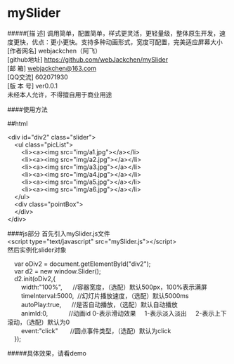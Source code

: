 # mySlider
#####[描    述] 调用简单，配置简单，样式更灵活，更轻量级，整体原生开发，速度更快，优点：更小更快。支持多种动画形式，宽度可配置，完美适应屏幕大小
[作者网名] webjackchen（阿飞）</br>
[github地址] https://github.com/webJackchen/mySlider</br>
[邮    箱] webjackchen@163.com</br>
[QQ交流] 602071930</br>
[版 本 号] ver0.0.1</br>
未经本人允许，不得擅自用于商业用途</br>


####使用方法

##html

&lt;div&nbsp;id="div2"&nbsp;class="slider"&gt;</br>
&nbsp;&nbsp;&nbsp;&nbsp;&lt;ul&nbsp;class="picList"&gt;</br>
&nbsp;&nbsp;&nbsp;&nbsp;&nbsp;&nbsp;&nbsp;&nbsp;&lt;li&gt;&lt;a&gt;&lt;img&nbsp;src="img/a1.jpg"&gt;&lt;/a&gt;&lt;/li&gt;</br>
&nbsp;&nbsp;&nbsp;&nbsp;&nbsp;&nbsp;&nbsp;&nbsp;&lt;li&gt;&lt;a&gt;&lt;img&nbsp;src="img/a2.jpg"&gt;&lt;/a&gt;&lt;/li&gt;</br>
&nbsp;&nbsp;&nbsp;&nbsp;&nbsp;&nbsp;&nbsp;&nbsp;&lt;li&gt;&lt;a&gt;&lt;img&nbsp;src="img/a3.jpg"&gt;&lt;/a&gt;&lt;/li&gt;</br>
&nbsp;&nbsp;&nbsp;&nbsp;&nbsp;&nbsp;&nbsp;&nbsp;&lt;li&gt;&lt;a&gt;&lt;img&nbsp;src="img/a4.jpg"&gt;&lt;/a&gt;&lt;/li&gt;</br>
&nbsp;&nbsp;&nbsp;&nbsp;&nbsp;&nbsp;&nbsp;&nbsp;&lt;li&gt;&lt;a&gt;&lt;img&nbsp;src="img/a5.jpg"&gt;&lt;/a&gt;&lt;/li&gt;</br>
&nbsp;&nbsp;&nbsp;&nbsp;&nbsp;&nbsp;&nbsp;&nbsp;&lt;li&gt;&lt;a&gt;&lt;img&nbsp;src="img/a6.jpg"&gt;&lt;/a&gt;&lt;/li&gt;</br>
&nbsp;&nbsp;&nbsp;&nbsp;&lt;/ul&gt;</br>
&nbsp;&nbsp;&nbsp;&nbsp;&lt;div&nbsp;class="pointBox"&gt;</br>
&nbsp;&nbsp;&nbsp;&nbsp;&lt;/div&gt;</br>
&lt;/div&gt;</br>

####js部分
首先引入mySlider.js文件</br>
&lt;script type="text/javascript" src="mySlider.js"&gt;&lt;/script&gt;</br>
然后实例化slider对象</br>

&nbsp;&nbsp;&nbsp;&nbsp;var&nbsp;oDiv2&nbsp;=&nbsp;document.getElementById("div2");</br>
&nbsp;&nbsp;&nbsp;&nbsp;var&nbsp;d2&nbsp;=&nbsp;new&nbsp;window.Slider();</br>
&nbsp;&nbsp;&nbsp;&nbsp;d2.init(oDiv2,{</br>
&nbsp;&nbsp;&nbsp;&nbsp;&nbsp;&nbsp;&nbsp;&nbsp;width:"100%",&nbsp;&nbsp;&nbsp;&nbsp;&nbsp;&nbsp;//容器宽度，（选配）默认500px，100%表示满屏</br>
&nbsp;&nbsp;&nbsp;&nbsp;&nbsp;&nbsp;&nbsp;&nbsp;timeInterval:5000,&nbsp;&nbsp;//幻灯片播放速度，（选配）默认5000ms</br>
&nbsp;&nbsp;&nbsp;&nbsp;&nbsp;&nbsp;&nbsp;&nbsp;autoPlay:true,&nbsp;&nbsp;&nbsp;&nbsp;&nbsp;&nbsp;//是否自动播放，（选配）默认自动播放</br>
&nbsp;&nbsp;&nbsp;&nbsp;&nbsp;&nbsp;&nbsp;&nbsp;animId:0,&nbsp;&nbsp;&nbsp;&nbsp;&nbsp;&nbsp;&nbsp;&nbsp;&nbsp;&nbsp;&nbsp;&nbsp;//动画id&nbsp;0-表示滑动效果&nbsp;&nbsp;&nbsp;&nbsp;&nbsp;1-表示淡入淡出&nbsp;&nbsp;&nbsp;&nbsp;&nbsp;2-表示上下滚动，（选配）默认为0</br>
&nbsp;&nbsp;&nbsp;&nbsp;&nbsp;&nbsp;&nbsp;&nbsp;event:"click"&nbsp;&nbsp;&nbsp;&nbsp;&nbsp;&nbsp;&nbsp;//圆点事件类型，（选配）默认为click</br>
&nbsp;&nbsp;&nbsp;&nbsp;});</br>

#####具体效果，请看demo
